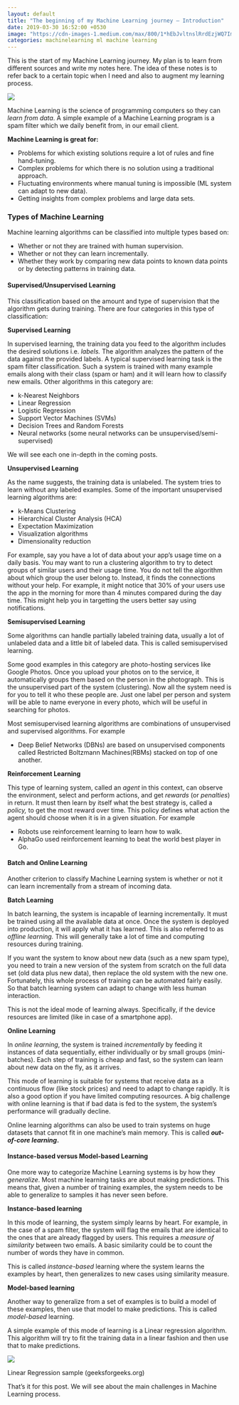 ```yaml
---
layout: default
title: "The beginning of my Machine Learning journey — Introduction"
date: 2019-03-30 16:52:00 +0530
image: "https://cdn-images-1.medium.com/max/800/1*hEbJvltnslRrdEzjWQ7Img.jpeg"
categories: machinelearning ml machine learning
---
```


This is the start of my Machine Learning journey. My plan is to learn from different sources and write my notes here. The idea of these notes is to refer back to a certain topic when I need and also to augment my learning process.

![](https://cdn-images-1.medium.com/max/800/1*hEbJvltnslRrdEzjWQ7Img.jpeg)

Machine Learning is the science of programming computers so they can _learn from data_. A simple example of a Machine Learning program is a spam filter which we daily benefit from, in our email client.

**Machine Learning is great for:**

- Problems for which existing solutions require a lot of rules and fine hand-tuning.
- Complex problems for which there is no solution using a traditional approach.
- Fluctuating environments where manual tuning is impossible (ML system can adapt to new data).
- Getting insights from complex problems and large data sets.

### Types of Machine Learning

Machine learning algorithms can be classified into multiple types based on:

- Whether or not they are trained with human supervision.
- Whether or not they can learn incrementally.
- Whether they work by comparing new data points to known data points or by detecting patterns in training data.

#### Supervised/Unsupervised Learning

This classification based on the amount and type of supervision that the algorithm gets during training. There are four categories in this type of classification:

**Supervised Learning**

In supervised learning, the training data you feed to the algorithm includes the desired solutions i.e. _labels._ The algorithm analyzes the pattern of the data against the provided labels. A typical supervised learning task is the spam filter classification. Such a system is trained with many example emails along with their class (spam or ham) and it will learn how to classify new emails. Other algorithms in this category are:

- k-Nearest Neighbors
- Linear Regression
- Logistic Regression
- Support Vector Machines (SVMs)
- Decision Trees and Random Forests
- Neural networks (some neural networks can be unsupervised/semi-supervised)

We will see each one in-depth in the coming posts.

**Unsupervised Learning**

As the name suggests, the training data is unlabeled. The system tries to learn without any labeled examples. Some of the important unsupervised learning algorithms are:

- k-Means Clustering
- Hierarchical Cluster Analysis (HCA)
- Expectation Maximization
- Visualization algorithms
- Dimensionality reduction

For example, say you have a lot of data about your app’s usage time on a daily basis. You may want to run a clustering algorithm to try to detect groups of similar users and their usage time. You do not tell the algorithm about which group the user belong to. Instead, it finds the connections without your help. For example, it might notice that 30% of your users use the app in the morning for more than 4 minutes compared during the day time. This might help you in targetting the users better say using notifications.

**Semisupervised Learning**

Some algorithms can handle partially labeled training data, usually a lot of unlabeled data and a little bit of labeled data. This is called semisupervised learning.

Some good examples in this category are photo-hosting services like Google Photos. Once you upload your photos on to the service, it automatically groups them based on the person in the photograph. This is the unsupervised part of the system (clustering). Now all the system need is for you to tell it who these people are. Just one label per person and system will be able to name everyone in every photo, which will be useful in searching for photos.

Most semisupervised learning algorithms are combinations of unsupervised and supervised algorithms. For example

- Deep Belief Networks (DBNs) are based on unsupervised components called Restricted Boltzmann Machines(RBMs) stacked on top of one another.

**Reinforcement Learning**

This type of learning system, called an _agent_ in this context, can observe the environment, select and perform actions, and get _rewards_ (or _penalties_) in return. It must then learn by itself what the best strategy is, called a _policy,_ to get the most reward over time. This policy defines what action the agent should choose when it is in a given situation. For example

- Robots use reinforcement learning to learn how to walk.
- AlphaGo used reinforcement learning to beat the world best player in Go.

#### Batch and Online Learning

Another criterion to classify Machine Learning system is whether or not it can learn incrementally from a stream of incoming data.

**Batch Learning**

In batch learning, the system is incapable of learning incrementally. It must be trained using all the available data at once. Once the system is deployed into production, it will apply what it has learned. This is also referred to as _offline learning._ This will generally take a lot of time and computing resources during training.

If you want the system to know about new data (such as a new spam type), you need to train a new version of the system from scratch on the full data set (old data plus new data), then replace the old system with the new one. Fortunately, this whole process of training can be automated fairly easily. So that batch learning system can adapt to change with less human interaction.

This is not the ideal mode of learning always. Specifically, if the device resources are limited (like in case of a smartphone app).

**Online Learning**

In _online learning_, the system is trained _incrementally_ by feeding it instances of data sequentially, either individually or by small groups (mini-batches). Each step of training is cheap and fast, so the system can learn about new data on the fly, as it arrives.

This mode of learning is suitable for systems that receive data as a continuous flow (like stock prices) and need to adapt to change rapidly. It is also a good option if you have limited computing resources. A big challenge with online learning is that if bad data is fed to the system, the system’s performance will gradually decline.

Online learning algorithms can also be used to train systems on huge datasets that cannot fit in one machine’s main memory. This is called **_out-of-core learning_.**

#### Instance-based versus Model-based Learning

One more way to categorize Machine Learning systems is by how they _generalize_. Most machine learning tasks are about making predictions. This means that, given a number of training examples, the system needs to be able to generalize to samples it has never seen before.

**Instance-based learning**

In this mode of learning, the system simply learns by heart. For example, in the case of a spam filter, the system will flag the emails that are identical to the ones that are already flagged by users. This requires a _measure of similarity_ between two emails. A basic similarity could be to count the number of words they have in common.

This is called _instance-based_ learning where the system learns the examples by heart, then generalizes to new cases using similarity measure.

**Model-based learning**

Another way to generalize from a set of examples is to build a model of these examples, then use that model to make predictions. This is called _model-based_ learning.

A simple example of this mode of learning is a Linear regression algorithm. This algorithm will try to fit the training data in a linear fashion and then use that to make predictions.

![](https://cdn-images-1.medium.com/max/800/1*gsOLn7Q3Vh0whmglV4TMIw.jpeg)

Linear Regression sample (geeksforgeeks.org)

That’s it for this post. We will see about the main challenges in Machine Learning process.
